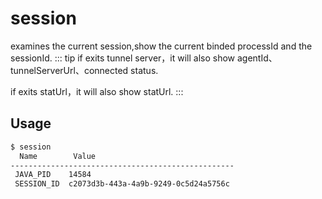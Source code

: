 # session

examines the current session,show the current binded processId and the sessionId.
::: tip
if exits tunnel server，it will also show agentId、tunnelServerUrl、connected status.

if exits statUrl，it will also show statUrl.
:::

## Usage

```bash
$ session
  Name        Value
--------------------------------------------------
 JAVA_PID    14584
 SESSION_ID  c2073d3b-443a-4a9b-9249-0c5d24a5756c
```
